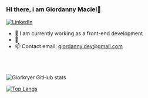 ### Hi there, i am Giordanny Maciel👋

[![LinkedIn](https://img.shields.io/badge/LinkedIn-0077B5?style=for-the-badge&logo=linkedin&logoColor=white)](https://www.linkedin.com/in/giordanny-maciel/)

- 🔭 I am currently working as a front-end development 
- 🌱
- 📫 Contact email: giordanny.dev@gmail.com

<br><br>


![Giorkryer GitHub stats](https://github-readme-stats.vercel.app/api?username=Giorkryer&show_icons=true&theme=tokyonight)

[![Top Langs](https://github-readme-stats.vercel.app/api/top-langs/?username=Giorkryer&layout=compact)](https://github.com/anuraghazra/github-readme-stats)

